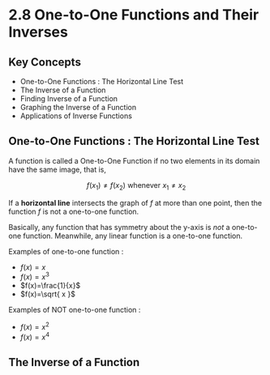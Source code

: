 # 2.8 One-to-One Functions and Their Inverses

## Key Concepts

- One-to-One Functions : The Horizontal Line Test
- The Inverse of a Function
- Finding Inverse of a Function
- Graphing the Inverse of a Function
- Applications of Inverse Functions


## One-to-One Functions : The Horizontal Line Test

A function is called a One-to-One Function if no two elements in its domain have the same image, that is,

$$
f(x_{1}) \neq f(x_{2}) \text{ whenever } x_{1} \neq x_{2}
$$

If a **horizontal line** intersects the graph of $f$ at more than one point, then the function $f$ is not a one-to-one function.

Basically, any function that has symmetry about the y-axis is *not* a one-to-one function. Meanwhile, any linear function is a one-to-one function.

Examples of one-to-one function :
- $f(x)=x$
- $f(x)=x^3$
- $f(x)=\frac{1}{x}$
- $f(x)=\sqrt{ x }$

Examples of NOT one-to-one function :
- $f(x)=x^2$
- $f(x)=x^4$


## The Inverse of a Function

